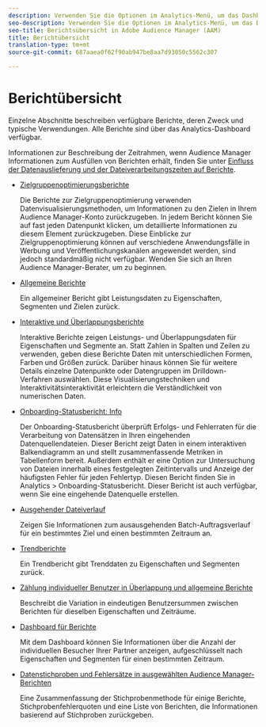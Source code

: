 ```yaml
---
description: Verwenden Sie die Optionen im Analytics-Menü, um das Dashboard und verschiedene Berichte anzuzeigen.
seo-description: Verwenden Sie die Optionen im Analytics-Menü, um das Dashboard und verschiedene Berichte in Adobe Audience Manager (AAM) anzuzeigen.
seo-title: Berichtsübersicht in Adobe Audience Manager (AAM)
title: Berichtübersicht
translation-type: tm+mt
source-git-commit: 687aaea0f62f90ab947be8aa7d93050c5562c307

---
```



# Berichtübersicht

Einzelne Abschnitte beschreiben verfügbare Berichte, deren Zweck und typische Verwendungen. Alle Berichte sind über das Analytics-Dashboard verfügbar.

Informationen zur Beschreibung der Zeitrahmen, wenn Audience Manager Informationen zum Ausfüllen von Berichten erhält, finden Sie unter [Einfluss der Datenauslieferung und der Dateiverarbeitungszeiten auf Berichte](/help/using/reference/reporting-file-transfer-timeframe.md).

* [Zielgruppenoptimierungsberichte](/help/using/reporting/audience-optimization-reports/audience-optimization-reports.md)

   Die Berichte zur Zielgruppenoptimierung verwenden Datenvisualisierungsmethoden, um Informationen zu den Zielen in Ihrem Audience Manager-Konto zurückzugeben. In jedem Bericht können Sie auf fast jeden Datenpunkt klicken, um detaillierte Informationen zu diesem Element zurückzugeben. Diese Einblicke zur Zielgruppenoptimierung können auf verschiedene Anwendungsfälle in Werbung und Veröffentlichungskanälen angewendet werden, sind jedoch standardmäßig nicht verfügbar. Wenden Sie sich an Ihren Audience Manager-Berater, um zu beginnen.

* [Allgemeine Berichte](/help/using/reporting/general-reports.md)

   Ein allgemeiner Bericht gibt Leistungsdaten zu Eigenschaften, Segmenten und Zielen zurück.

* [Interaktive und Überlappungsberichte](/help/using/reporting/dynamic-reports/dynamic-reports.md)

   Interaktive Berichte zeigen Leistungs- und Überlappungsdaten für Eigenschaften und Segmente an. Statt Zahlen in Spalten und Zeilen zu verwenden, geben diese Berichte Daten mit unterschiedlichen Formen, Farben und Größen zurück. Darüber hinaus können Sie für weitere Details einzelne Datenpunkte oder Datengruppen im Drilldown-Verfahren auswählen. Diese Visualisierungstechniken und Interaktivitätsinteraktivität erleichtern die Verständlichkeit von numerischen Daten.

* [Onboarding-Statusbericht: Info](/help/using/reporting/onboarding-status-report.md)

   Der Onboarding-Statusbericht überprüft Erfolgs- und Fehlerraten für die Verarbeitung von Datensätzen in Ihren eingehenden Datenquellendateien. Dieser Bericht zeigt Daten in einem interaktiven Balkendiagramm an und stellt zusammenfassende Metriken in Tabellenform bereit. Außerdem enthält er eine Option zur Untersuchung von Dateien innerhalb eines festgelegten Zeitintervalls und Anzeige der häufigsten Fehler für jeden Fehlertyp. Diesen Bericht finden Sie in Analytics &gt; Onboarding-Statusbericht. Dieser Bericht ist auch verfügbar, wenn Sie eine eingehende Datenquelle erstellen.

* [Ausgehender Dateiverlauf](/help/using/reporting/outbound-history-report.md)

   Zeigen Sie Informationen zum ausausgehenden Batch-Auftragsverlauf für ein bestimmtes Ziel und einen bestimmten Zeitraum an.

* [Trendberichte](/help/using/reporting/trend-reports.md)

   Ein Trendbericht gibt Trenddaten zu Eigenschaften und Segmenten zurück.

* [Zählung individueller Benutzer in Überlappung und allgemeine Berichte](/help/using/reporting/unique-user-counts.md)

   Beschreibt die Variation in eindeutigen Benutzersummen zwischen Berichten für dieselben Eigenschaften und Zeiträume.

* [Dashboard für Berichte](/help/using/reporting/trend-reports.md)

   Mit dem Dashboard können Sie Informationen über die Anzahl der individuellen Besucher Ihrer Partner anzeigen, aufgeschlüsselt nach Eigenschaften und Segmenten für einen bestimmten Zeitraum.

* [Datenstichproben und Fehlersätze in ausgewählten Audience Manager-Berichten](/help/using/reporting/report-sampling.md)

   Eine Zusammenfassung der Stichprobenmethode für einige Berichte, Stichprobenfehlerquoten und eine Liste von Berichten, die Informationen basierend auf Stichproben zurückgeben.

